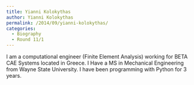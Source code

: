 ```yaml
---
title: Yianni Kolokythas
author: Yianni Kolokythas
permalink: /2014/09/yianni-kolokythas/
categories:
  - Biography
  - Round 11/1
---
```

I am a computational engineer (Finite Element Analysis) working for BETA CAE Systems located in Greece. I Have a MS in Mechanical Engineering from Wayne State University. I have been programming with Python for 3 years.
